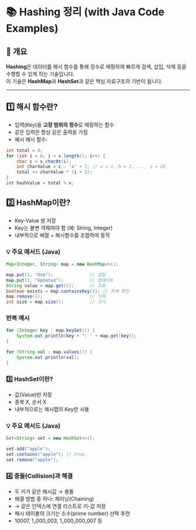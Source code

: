 # 📚 Hashing 정리 (with Java Code Examples)

## 🔎 개요

**Hashing**은 데이터를 해시 함수를 통해 정수로 매핑하여 빠르게 검색, 삽입, 삭제 등을 수행할 수 있게 하는 기술입니다.  
이 기술은 **HashMap**과 **HashSet**과 같은 핵심 자료구조의 기반이 됩니다.

---

## 1️⃣ 해시 함수란?

- 입력(Key)을 **고정 범위의 정수**로 매핑하는 함수
- 같은 입력은 항상 같은 출력을 가짐
- 예시 해시 함수:
```java
int total = 0;
for (int i = 0; i < s.length(); i++) {
    char c = s.charAt(i);
    int charValue = c - 'a' + 1; // a = 1, b = 2, ..., z = 26
    total += charValue * (i + 1);
}
int hashValue = total % x;
```

## 2️⃣ HashMap이란?
- Key-Value 쌍 저장
- Key는 불변 객체여야 함 (예: String, Integer)
- 내부적으로 배열 + 해시함수를 조합하여 동작

### 💡 주요 메서드 (Java)
``` java
Map<Integer, String> map = new HashMap<>();

map.put(1, "One");              // 삽입
map.put(1, "Updated");          // 업데이트
String value = map.get(1);      // 조회
boolean exists = map.containsKey(1); // 존재 확인
map.remove(1);                  // 삭제
int size = map.size();          // 크기
```

### 반복 예시
```java
for (Integer key : map.keySet()) {
    System.out.println(key + ": " + map.get(key));
}

for (String val : map.values()) {
    System.out.println(val);
}
```

### 3️⃣ HashSet이란?
- 값(Value)만 저장
- 중복 X, 순서 X
- 내부적으로는 해시맵의 Key만 사용

### 💡 주요 메서드 (Java)
```java
Set<String> set = new HashSet<>();

set.add("apple");
set.contains("apple"); // true
set.remove("apple");
```

### 4️⃣ 충돌(Collision)과 해결
- 두 키가 같은 해시값 → 충돌 
- 해결 방법 중 하나: 체이닝(Chaining)
- → 같은 인덱스에 연결 리스트로 키-값 저장 
- 해시 테이블의 크기는 소수(prime number) 선택 추천 
- 10007, 1_000_003, 1_000_000_007 등

